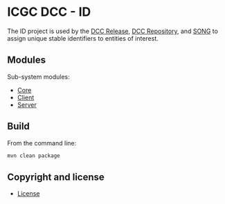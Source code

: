 ICGC DCC - ID
===

The ID project is used by the [DCC Release](https://github.com/icgc-dcc/dcc-release), [DCC Repository](https://github.com/icgc-dcc/dcc-repository), and [SONG](https://github.com/icgc-dcc/SONG) to assign unique stable identifiers to entities of interest. 


Modules
---

Sub-system modules:

- [Core](dcc-id-core/README.md)
- [Client](dcc-id-client/README.md)
- [Server](dcc-id-server/README.md)

Build
---

From the command line:

```bash
mvn clean package
```

Copyright and license
---

 - [License](LICENSE.md)


